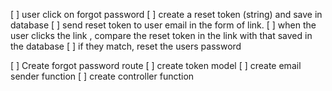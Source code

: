 <!-- Forgot password process -->
[ ] user click on forgot password
[ ] create a reset token (string) and save in database
[ ] send reset token to user email in the form of link.
[ ] when the user clicks the link , compare the reset token in the link with that saved in the database
[ ] if they match, reset the users password


<!-- Forgot password steps -->
[ ] Create forgot password route
[ ] create token model
[ ] create email sender function
[ ] create controller function